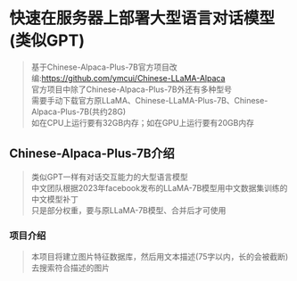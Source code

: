 # 快速在服务器上部署大型语言对话模型(类似GPT)
>基于Chinese-Alpaca-Plus-7B官方项目改编:https://github.com/ymcui/Chinese-LLaMA-Alpaca  
>官方项目中除了Chinese-Alpaca-Plus-7B外还有多种型号  
>需要手动下载官方原LLaMA、Chinese-LLaMA-Plus-7B、Chinese-Alpaca-Plus-7B(共约28G)  
>如在CPU上运行要有32GB内存；如在GPU上运行要有20GB内存  
## Chinese-Alpaca-Plus-7B介绍
>类似GPT一样有对话交互能力的大型语言模型  
>中文团队根据2023年facebook发布的LLaMA-7B模型用中文数据集训练的中文模型补丁  
>只是部分权重，要与原LLaMA-7B模型、合并后才可使用  
### 项目介绍
>本项目将建立图片特征数据库，然后用文本描述(75字以内，长的会被截断)去搜索符合描述的图片  
